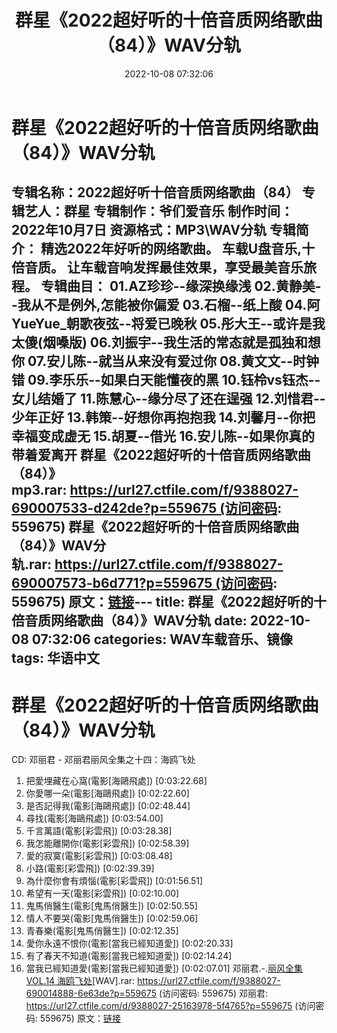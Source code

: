 ﻿---
title: 群星《2022超好听的十倍音质网络歌曲（84）》WAV分轨
date: 2022-10-08 07:32:06
categories: WAV车载音乐、镜像
tags: 华语中文
---
# 群星《2022超好听的十倍音质网络歌曲（84）》WAV分轨

专辑名称：2022超好听十倍音质网络歌曲（84）
专辑艺人：群星
专辑制作：爷们爱音乐
制作时间：2022年10月7日
资源格式：MP3\WAV分轨
专辑简介：
精选2022年好听的网络歌曲。
车载U盘音乐,十倍音质。
让车载音响发挥最佳效果，享受最美音乐旅程。
专辑曲目：
01.AZ珍珍--缘深换缘浅
02.黄静美--我从不是例外,怎能被你偏爱
03.石榴--纸上酸
04.阿YueYue_朝歌夜弦--将爱已晚秋
05.彤大王--或许是我太傻(烟嗓版)
06.刘振宇--我生活的常态就是孤独和想你
07.安儿陈--就当从来没有爱过你
08.黄文文--时钟错
09.李乐乐--如果白天能懂夜的黑
10.钰柃vs钰杰--女儿结婚了
11.陈慧心--缘分尽了还在逞强
12.刘惜君--少年正好
13.韩策--好想你再抱抱我
14.刘馨月--你把幸福变成虚无
15.胡夏--借光
16.安儿陈--如果你真的带着爱离开
群星《2022超好听的十倍音质网络歌曲（84）》mp3.rar: https://url27.ctfile.com/f/9388027-690007533-d242de?p=559675 (访问密码:
559675)
群星《2022超好听的十倍音质网络歌曲（84）》WAV分轨.rar: https://url27.ctfile.com/f/9388027-690007573-b6d771?p=559675 (访问密码:
559675)
原文：[链接](https://blog.sina.com.cn/s/blog_1647c7e7601030ztf.html)---
title: 群星《2022超好听的十倍音质网络歌曲（84）》WAV分轨
date: 2022-10-08 07:32:06
categories: WAV车载音乐、镜像
tags: 华语中文
---
# 群星《2022超好听的十倍音质网络歌曲（84）》WAV分轨

CD: 邓丽君 - 邓丽君丽风全集之十四：海鸥飞处
01. 把愛埋藏在心窩(電影[海鷗飛處]) [0:03:22.68]
02. 你愛哪一朵(電影[海鷗飛處]) [0:02:22.60]
03. 是否記得我(電影[海鷗飛處]) [0:02:48.44]
04. 尋找(電影[海鷗飛處]) [0:03:54.00]
05. 千言萬語(電影[彩雲飛]) [0:03:28.38]
06. 我怎能離開你(電影[彩雲飛]) [0:02:58.39]
07. 愛的寂寞(電影[彩雲飛]) [0:03:08.48]
08. 小路(電影[彩雲飛]) [0:02:39.39]
09. 為什麼你會有煩惱(電影[彩雲飛]) [0:01:56.51]
10. 希望有一天(電影[彩雲飛]) [0:02:10.00]
11. 鬼馬俏醫生(電影[鬼馬俏醫生]) [0:02:50.55]
12. 情人不要哭(電影[鬼馬俏醫生]) [0:02:59.06]
13. 青春樂(電影[鬼馬俏醫生]) [0:02:12.35]
14. 愛你永遠不恨你(電影[當我已經知道愛]) [0:02:20.33]
15. 有了春天不知道(電影[當我已經知道愛]) [0:02:14.24]
16. 當我已經知道愛(電影[當我已經知道愛]) [0:02:07.01]
邓丽君.-.[丽风全集VOL.14 海鸥飞处](1973)[WAV].rar: https://url27.ctfile.com/f/9388027-690014888-6e63de?p=559675
(访问密码: 559675)
邓丽君: https://url27.ctfile.com/d/9388027-25163978-5f4765?p=559675
(访问密码: 559675)
原文：[链接](https://blog.sina.com.cn/s/blog_1647c7e7601030ztf.html)